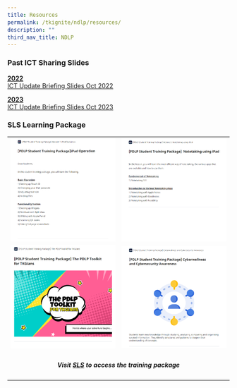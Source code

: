 ```yaml
---
title: Resources
permalink: /tkignite/ndlp/resources/
description: ""
third_nav_title: NDLP
---
```

<h3>Past ICT Sharing Slides</h3>

<b><u>2022</u></b><br>
<a href="https://drive.google.com/file/d/1WdMX6rBqn3FsmIpSeLgDBH1rBbY1wHQm/view?usp=drive_link">ICT Update Briefing Slides Oct 2022 </a>

<b><u>2023</u></b><br>
<a href="https://drive.google.com/file/d/1rs_TWw1A7icI54Gf-GIJYiAcZEmbpNIc/view?usp=sharing">ICT Update Briefing Slides Oct 2023 </a>

<h3> SLS Learning Package</h3>
<table>
	<tbody>
		<tr>
			<td><img src="/images/PDLP/About_ipad/Resources/ipad_op_r.png"></td>
			<td><img src="/images/PDLP/About_ipad/Resources/ipad_notetaking_r.png">
			</td>
		</tr>
		<tr>
			<td><img src="/images/PDLP/About_ipad/Resources/ipad_toolkit.png">
			</td>
			<td><img src="/images/PDLP/About_ipad/Resources/ipad_cyberwellness.png">
			</td>
		</tr>
		<tr>
			<td colspan="2"><h5><center>Visit <a href="https://vle.learning.moe.edu.sg/login">SLS</a> to access the training package</center></h5>
			</td>
		</tr>
	</tbody>
</table>